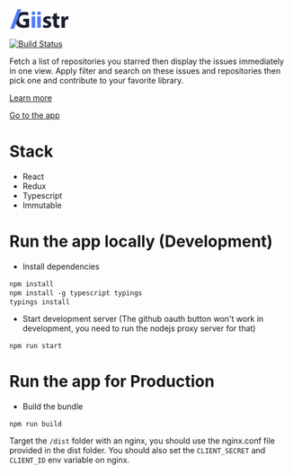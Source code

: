 <img title="giistr" src="assets/logo@3x.png"/>

[![Build Status](https://travis-ci.org/giistr/giistr.svg?branch=release)](https://travis-ci.org/giistr/giistr)

Fetch a list of repositories you starred then display the issues immediately in one view.
Apply filter and search on these issues and repositories then pick one and contribute to your favorite library.

[Learn more](https://medium.com/@alex_picprod/ce06811f3356)

[Go to the app](https://www.giistr.io/)

# Stack

- React
- Redux
- Typescript
- Immutable

# Run the app locally (Development)

- Install dependencies 
```
npm install
npm install -g typescript typings
typings install
```

- Start development server (The github oauth button won't work in development, you need to run the nodejs proxy server for that)
```
npm run start
```

# Run the app for Production

- Build the bundle
```
npm run build
```

Target the `/dist` folder with an nginx, you should use the nginx.conf file provided in the dist folder.
You should also set the `CLIENT_SECRET` and `CLIENT_ID` env variable on nginx.
